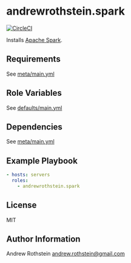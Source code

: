 andrewrothstein.spark
=========
[![CircleCI](https://circleci.com/gh/andrewrothstein/ansible-spark.svg?style=svg)](https://circleci.com/gh/andrewrothstein/ansible-spark)

Installs [Apache Spark](https://spark.apache.org).

Requirements
------------

See [meta/main.yml](meta/main.yml)

Role Variables
--------------

See [defaults/main.yml](defaults/main.yml)

Dependencies
------------

See [meta/main.yml](meta/main.yml)

Example Playbook
----------------

```yml
- hosts: servers
  roles:
    - andrewrothstein.spark
```

License
-------

MIT

Author Information
------------------

Andrew Rothstein <andrew.rothstein@gmail.com>
